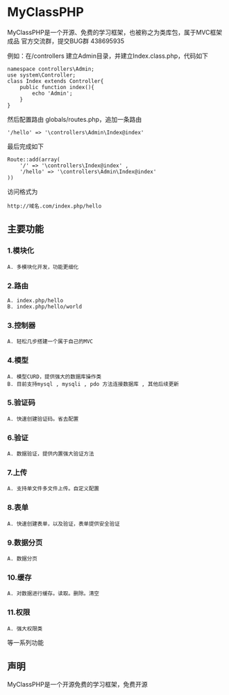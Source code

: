 # MyClassPHP
MyClassPHP是一个开源、免费的学习框架，也被称之为类库包，属于MVC框架成品
官方交流群，提交BUG群  438695935

例如：在/controllers 建立Admin目录，并建立Index.class.php，代码如下
```
namespace controllers\Admin;
use system\Controller;
class Index extends Controller{
    public function index(){
        echo 'Admin';
    }
}
```
然后配置路由 globals/routes.php，追加一条路由
```
'/hello' => '\controllers\Admin\Index@index'
```
最后完成如下
```
Route::add(array(
    '/' => '\controllers\Index@index' , 
    '/hello' => '\controllers\Admin\Index@index'
))
```

访问格式为
```
http://域名.com/index.php/hello
```

## 主要功能
### 1.模块化  
    A. 多模块化开发，功能更细化
### 2.路由  
    A. index.php/hello
    B. index.php/hello/world
### 3.控制器   
    A. 轻松几步搭建一个属于自己的MVC  
### 4.模型  
    A. 模型CURD，提供强大的数据库操作类  
    B. 目前支持mysql , mysqli , pdo 方法连接数据库 , 其他后续更新  
### 5.验证码  
    A. 快速创建验证码。省去配置  
### 6.验证  
    A. 数据验证，提供内置强大验证方法  
### 7.上传  
    A. 支持单文件多文件上传。自定义配置  
### 8.表单  
    A. 快速创建表单，以及验证，表单提供安全验证  
### 9.数据分页  
    A. 数据分页  
### 10.缓存  
    A. 对数据进行缓存。读取。删除。清空  
### 11.权限  
    A. 强大权限类  
 等一系列功能

## 声明

MyClassPHP是一个开源免费的学习框架，免费开源
